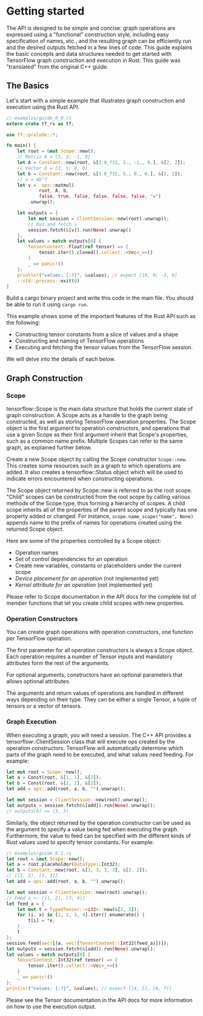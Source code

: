 # Getting started

The API is designed to be simple and concise: graph operations are expressed using a "functional" construction style, including easy specification of names, etc., and the resulting graph can be efficiently run and the desired outputs fetched in a few lines of code. This guide explains the basic concepts and data structures needed to get started with TensorFlow graph construction and execution in Rust. This guide was "translated" from the original C++ guide.

## The Basics

Let's start with a simple example that illustrates graph construction and execution using the Rust API.

```Rust
// examples/guide_0_0.rs
extern crate tf_rs as tf;

use tf::prelude::*;

fn main() {
    let root = &mut Scope::new();
    // Matrix A = [3, 2; -1, 0]
    let A = Constant::new(root, &[3.0_f32, 2., -1., 0.], &[2, 2]);
    // Vector b = [3, 5; 0, 0]
    let b = Constant::new(root, &[3.0_f32, 5., 0., 0.], &[2, 2]);
    // v = Ab^T
    let v =  ops::matmul(
            root, A, b, 
            false, true, false, false, false, false, "v")
        .unwrap();

    let outputs = {
        let mut session = ClientSession::new(root).unwrap();
        // Run and fetch v
        session.fetch(&[v]).run(None).unwrap()
    };
    let values = match outputs[0] {
        TensorContent::Float(ref tensor) => {
            tensor.iter().cloned().collect::<Vec<_>>()
        }       
        _ => panic!() 
    };
    println!("values: {:?}", &values); // expect [19, 0; -3, 0]
    ::std::process::exit(0)
}
```

Build a cargo binary project and write this code in the main file. You should be able to run it using `cargo run`.

This example shows some of the important features of the Rust API such as the following:

* Constructing tensor constants from a slice of values and a shape
* Constructing and naming of TensorFlow operations
* Executing and fetching the tensor values from the TensorFlow session.

We will delve into the details of each below.

## Graph Construction

### Scope

tensorflow::Scope is the main data structure that holds the current state of graph construction. A Scope acts as a handle to the graph being constructed, as well as storing TensorFlow operation properties. The Scope object is the first argument to operation constructors, and operations that use a given Scope as their first argument inherit that Scope's properties, such as a common name prefix. Multiple Scopes can refer to the same graph, as explained further below.

Create a new Scope object by calling the Scope constructor `Scope::new`. This creates some resources such as a graph to which operations are added. It also creates a tensorflow::Status object which will be used to indicate errors encountered when constructing operations.

The Scope object returned by Scope::new is referred to as the root scope. "Child" scopes can be constructed from the root scope by calling various methods of the Scope type, thus forming a hierarchy of scopes. A child scope inherits all of the properties of the parent scope and typically has one property added or changed. For instance, `scope.name_scope("name", None)` appends name to the prefix of names for operations created using the returned Scope object.

Here are some of the properties controlled by a Scope object:

* Operation names
* Set of control dependencies for an operation
* Create new variables, constants or placeholders under the current scope
* _Device placement for an operation_ (not implemented yet)
* _Kernel attribute for an operation_ (not implemented yet)

Please refer to Scope documentation in the API docs for the complete list of member functions that let you create child scopes with new properties.

### Operation Constructors

You can create graph operations with operation constructors, one function per TensorFlow operation.

The first parameter for all operation constructors is always a Scope object. Each operation requires a number of Tensor inputs and mandatory attributes form the rest of the arguments.

For optional arguments, constructors have an optional parameters that allows optional attributes.

The arguments and return values of operations are handled in different ways depending on their type. They can be either a single Tensor, a tuple of tensors or a vector of tensors.

### Graph Execution

When executing a graph, you will need a session. The C++ API provides a tensorflow::ClientSession class that will execute ops created by the operation constructors. TensorFlow will automatically determine which parts of the graph need to be executed, and what values need feeding. For example:

```Rust
let mut root = Scope::new();
let a = Const(root, &[1, 1], &[2]);
let b = Const(root, &[2, 2], &[2]);
let add = ops::add(root, a, b, "").unwrap();

let mut session = ClientSession::new(root).unwrap();
let outputs = session.fetch(&[add]).run(None).unwrap();
// outputs[0] == [3, 3]
```

Similarly, the object returned by the operation constructor can be used as the argument to specify a value being fed when executing the graph. Furthermore, the value to feed can be specified with the different kinds of Rust values used to specify tensor constants. For example:

```Rust
// examples/guide_0_1.rs
let root = &mut Scope::new();
let a = root.placeholder(DataType::Int32);
let b = Constant::new(root, &[3, 3, 3, 3], &[2, 2]);
// [[3, 3], [3, 3]]
let add = ops::add(root, a, b, "").unwrap();

let mut session = ClientSession::new(root).unwrap();
// Feed a <- [[1, 2], [3, 4]]
let feed_a = {
    let mut t = TypedTensor::<i32>::new(&[2, 2]);
    for (i, x) in [1, 2, 3, 4].iter().enumerate() {
        t[i] = *x;
    }
    t
};
session.feed(vec![(a, vec![TensorContent::Int32(feed_a)])]);
let outputs = session.fetch(&[add]).run(None).unwrap();
let values = match outputs[0] {
    TensorContent::Int32(ref tensor) => {
        tensor.iter().collect::<Vec<_>>()
    }       
    _ => panic!() 
};
println!("values: {:?}", &values); // expect [[4, 5], [6, 7]]
```

Please see the Tensor documentation in the API docs for more information on how to use the execution output.
